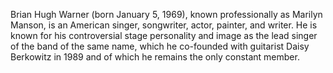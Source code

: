 Brian Hugh Warner (born January 5, 1969), known professionally as Marilyn Manson, is an American singer, songwriter, actor, painter, and writer. He is known for his controversial stage personality and image as the lead singer of the band of the same name, which he co-founded with guitarist Daisy Berkowitz in 1989 and of which he remains the only constant member. 
